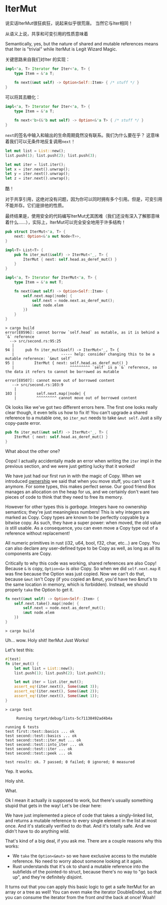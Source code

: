 # IterMut

说实话IterMut很狂疯狂，说起来似乎很荒唐。 当然它与Iter相同！

从语义上说，共享和可变引用的性质意味着

Semantically, yes, but the nature of shared and mutable references means
that Iter is "trivial" while IterMut is Legit Wizard Magic.

关键思路来自我们对Iter 的实现：

```rust ,ignore
impl<'a, T> Iterator for Iter<'a, T> {
    type Item = &'a T;

    fn next(&mut self) -> Option<Self::Item> { /* stuff */ }
}
```

可以将其去糖化：

```rust ,ignore
impl<'a, T> Iterator for Iter<'a, T> {
    type Item = &'a T;

    fn next<'b>(&'b mut self) -> Option<&'a T> { /* stuff */ }
}
```

`next`的签名中输入和输出的生命周期竟然没有联系。我们为什么要在乎？ 这意味着我们可以无条件地反复调用`next`！


```rust ,ignore
let mut list = List::new();
list.push(1); list.push(2); list.push(3);

let mut iter = list.iter();
let x = iter.next().unwrap();
let y = iter.next().unwrap();
let z = iter.next().unwrap();
```

酷！

对于共享引用，这绝对没有问题，因为你可以同时拥有多个引用。但是，可变引用不能并存。它们是排他的性质。

最终结果是，使用安全的代码编写IterMut尤其困难（我们还没有深入了解那意味着什么……），实际上，IterMut可以完全安全地用于许多结构！

```rust ,ignore
pub struct IterMut<'a, T> {
    next: Option<&'a mut Node<T>>,
}

impl<T> List<T> {
    pub fn iter_mut(&self) -> IterMut<'_, T> {
        IterMut { next: self.head.as_deref_mut() }
    }
}

impl<'a, T> Iterator for IterMut<'a, T> {
    type Item = &'a mut T;

    fn next(&mut self) -> Option<Self::Item> {
        self.next.map(|node| {
            self.next = node.next.as_deref_mut();
            &mut node.elem
        })
    }
}
```

```text
> cargo build
error[E0596]: cannot borrow `self.head` as mutable, as it is behind a `&` reference
  --> src/second.rs:95:25
   |
94 |     pub fn iter_mut(&self) -> IterMut<'_, T> {
   |                     ----- help: consider changing this to be a mutable reference: `&mut self`
95 |         IterMut { next: self.head.as_deref_mut() }
   |                         ^^^^^^^^^ `self` is a `&` reference, so the data it refers to cannot be borrowed as mutable

error[E0507]: cannot move out of borrowed content
   --> src/second.rs:103:9
    |
103 |         self.next.map(|node| {
    |         ^^^^^^^^^ cannot move out of borrowed content
```

Ok looks like we've got two different errors here. The first one looks really clear
though, it even tells us how to fix it! You can't upgrade a shared reference to a mutable
one, so `iter_mut` needs to take `&mut self`. Just a silly copy-paste error.

```rust ,ignore
pub fn iter_mut(&mut self) -> IterMut<'_, T> {
    IterMut { next: self.head.as_deref_mut() }
}
```

What about the other one?

Oops! I actually accidentally made an error when writing the `iter` impl in
the previous section, and we were just getting lucky that it worked!

We have just had our first run in with the magic of Copy. When we introduced [ownership][ownership] we
said that when you move stuff, you can't use it anymore. For some types, this
makes perfect sense. Our good friend Box manages an allocation on the heap for
us, and we certainly don't want two pieces of code to think that they need to
free its memory.

However for other types this is *garbage*. Integers have no
ownership semantics; they're just meaningless numbers! This is why integers are
marked as Copy. Copy types are known to be perfectly copyable by a bitwise copy.
As such, they have a super power: when moved, the old value *is* still usable.
As a consequence, you can even move a Copy type out of a reference without
replacement!

All numeric primitives in rust (i32, u64, bool, f32, char, etc...) are Copy.
You can also declare any user-defined type to be Copy as well, as long as
all its components are Copy.

Critically to why this code was working, shared references are also Copy!
Because `&` is copy, `Option<&>` is *also* Copy. So when we did `self.next.map` it
was fine because the Option was just copied. Now we can't do that, because
`&mut` isn't Copy (if you copied an &mut, you'd have two &mut's to the same
location in memory, which is forbidden). Instead, we should properly `take`
the Option to get it.


```rust ,ignore
fn next(&mut self) -> Option<Self::Item> {
    self.next.take().map(|node| {
        self.next = node.next.as_deref_mut();
        &mut node.elem
    })
}
```

```text
> cargo build

```

Uh... wow. Holy shit! IterMut Just Works!

Let's test this:


```rust ,ignore
#[test]
fn iter_mut() {
    let mut list = List::new();
    list.push(1); list.push(2); list.push(3);

    let mut iter = list.iter_mut();
    assert_eq!(iter.next(), Some(&mut 3));
    assert_eq!(iter.next(), Some(&mut 2));
    assert_eq!(iter.next(), Some(&mut 1));
}
```

```text
> cargo test

     Running target/debug/lists-5c71138492ad4b4a

running 6 tests
test first::test::basics ... ok
test second::test::basics ... ok
test second::test::iter_mut ... ok
test second::test::into_iter ... ok
test second::test::iter ... ok
test second::test::peek ... ok

test result: ok. 7 passed; 0 failed; 0 ignored; 0 measured

```

Yep. It works.

Holy shit.

What.

Ok I mean it actually *is* supposed to work, but there's usually something
stupid that gets in the way! Let's be clear here:

We have just implemented a piece of code that takes a singly-linked list, and
returns a mutable reference to every single element in the list at most once.
And it's statically verified to do that. And it's totally safe. And we didn't
have to do anything wild.

That's kind of a big deal, if you ask me. There are a couple reasons why
this works:

* We `take` the `Option<&mut>` so we have exclusive access to the mutable
  reference. No need to worry about someone looking at it again.
* Rust understands that it's ok to shard a mutable reference into the subfields
  of the pointed-to struct, because there's no way to "go back up", and they're
  definitely disjoint.

It turns out that you can apply this basic logic to get a safe IterMut for an
array or a tree as well! You can even make the iterator DoubleEnded, so that
you can consume the iterator from the front *and* the back at once! Woah!

[ownership]: first-ownership.md